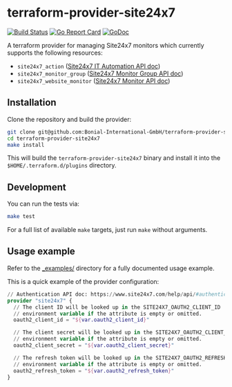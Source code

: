 terraform-provider-site24x7
===========================

[![Build Status](https://github.com/Bonial-International-GmbH/terraform-provider-site24x7/workflows/build/badge.svg)](https://github.com/Bonial-International-GmbH/terraform-provider-site24x7/actions?query=workflow%3Abuild)
[![Go Report Card](https://goreportcard.com/badge/github.com/Bonial-International-GmbH/terraform-provider-site24x7?style=flat)](https://goreportcard.com/report/github.com/Bonial-International-GmbH/terraform-provider-site24x7)
[![GoDoc](https://godoc.org/github.com/Bonial-International-GmbH/terraform-provider-site24x7?status.svg)](https://godoc.org/github.com/Bonial-International-GmbH/terraform-provider-site24x7)

A terraform provider for managing Site24x7 monitors which currently supports
the following resources:

- `site24x7_action` ([Site24x7 IT Automation API doc](https://www.site24x7.com/help/api/#it-automation))
- `site24x7_monitor_group` ([Site24x7 Monitor Group API doc](https://www.site24x7.com/help/api/#monitor-groups))
- `site24x7_website_monitor` ([Site24x7 Monitor API doc](https://www.site24x7.com/help/api/#website))

Installation
------------

Clone the repository and build the provider:

```sh
git clone git@github.com:Bonial-International-GmbH/terraform-provider-site24x7
cd terraform-provider-site24x7
make install
```

This will build the `terraform-provider-site24x7` binary and install it into
the `$HOME/.terraform.d/plugins` directory.

Development
-----------

You can run the tests via:

```sh
make test
```

For a full list of available `make` targets, just run `make` without arguments.

Usage example
-------------

Refer to the [_examples/](_examples/) directory for a fully documented usage example.

This is a quick example of the provider configuration:

```terraform
// Authentication API doc: https://www.site24x7.com/help/api/#authentication
provider "site24x7" {
  // The client ID will be looked up in the SITE24X7_OAUTH2_CLIENT_ID
  // environment variable if the attribute is empty or omitted.
  oauth2_client_id = "${var.oauth2_client_id}"

  // The client secret will be looked up in the SITE24X7_OAUTH2_CLIENT_SECRET
  // environment variable if the attribute is empty or omitted.
  oauth2_client_secret = "${var.oauth2_client_secret}"

  // The refresh token will be looked up in the SITE24X7_OAUTH2_REFRESH_TOKEN
  // environment variable if the attribute is empty or omitted.
  oauth2_refresh_token = "${var.oauth2_refresh_token}"
}
```
